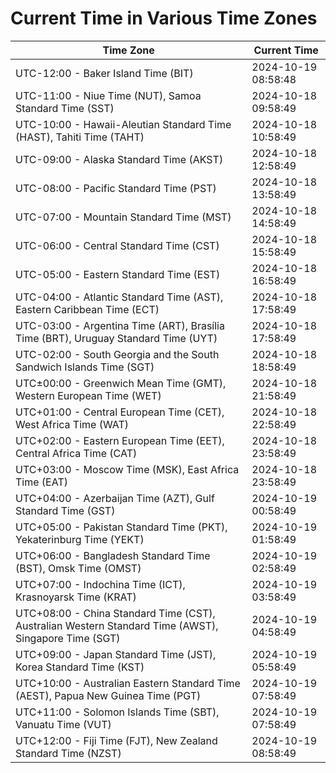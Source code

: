 # Current Time in Various Time Zones

| Time Zone | Current Time |
|-----------|--------------|
| UTC-12:00 - Baker Island Time (BIT) | 2024-10-19 08:58:48 |
| UTC-11:00 - Niue Time (NUT), Samoa Standard Time (SST) | 2024-10-18 09:58:49 |
| UTC-10:00 - Hawaii-Aleutian Standard Time (HAST), Tahiti Time (TAHT) | 2024-10-18 10:58:49 |
| UTC-09:00 - Alaska Standard Time (AKST) | 2024-10-18 12:58:49 |
| UTC-08:00 - Pacific Standard Time (PST) | 2024-10-18 13:58:49 |
| UTC-07:00 - Mountain Standard Time (MST) | 2024-10-18 14:58:49 |
| UTC-06:00 - Central Standard Time (CST) | 2024-10-18 15:58:49 |
| UTC-05:00 - Eastern Standard Time (EST) | 2024-10-18 16:58:49 |
| UTC-04:00 - Atlantic Standard Time (AST), Eastern Caribbean Time (ECT) | 2024-10-18 17:58:49 |
| UTC-03:00 - Argentina Time (ART), Brasília Time (BRT), Uruguay Standard Time (UYT) | 2024-10-18 17:58:49 |
| UTC-02:00 - South Georgia and the South Sandwich Islands Time (SGT) | 2024-10-18 18:58:49 |
| UTC±00:00 - Greenwich Mean Time (GMT), Western European Time (WET) | 2024-10-18 21:58:49 |
| UTC+01:00 - Central European Time (CET), West Africa Time (WAT) | 2024-10-18 22:58:49 |
| UTC+02:00 - Eastern European Time (EET), Central Africa Time (CAT) | 2024-10-18 23:58:49 |
| UTC+03:00 - Moscow Time (MSK), East Africa Time (EAT) | 2024-10-18 23:58:49 |
| UTC+04:00 - Azerbaijan Time (AZT), Gulf Standard Time (GST) | 2024-10-19 00:58:49 |
| UTC+05:00 - Pakistan Standard Time (PKT), Yekaterinburg Time (YEKT) | 2024-10-19 01:58:49 |
| UTC+06:00 - Bangladesh Standard Time (BST), Omsk Time (OMST) | 2024-10-19 02:58:49 |
| UTC+07:00 - Indochina Time (ICT), Krasnoyarsk Time (KRAT) | 2024-10-19 03:58:49 |
| UTC+08:00 - China Standard Time (CST), Australian Western Standard Time (AWST), Singapore Time (SGT) | 2024-10-19 04:58:49 |
| UTC+09:00 - Japan Standard Time (JST), Korea Standard Time (KST) | 2024-10-19 05:58:49 |
| UTC+10:00 - Australian Eastern Standard Time (AEST), Papua New Guinea Time (PGT) | 2024-10-19 07:58:49 |
| UTC+11:00 - Solomon Islands Time (SBT), Vanuatu Time (VUT) | 2024-10-19 07:58:49 |
| UTC+12:00 - Fiji Time (FJT), New Zealand Standard Time (NZST) | 2024-10-19 08:58:49 |
